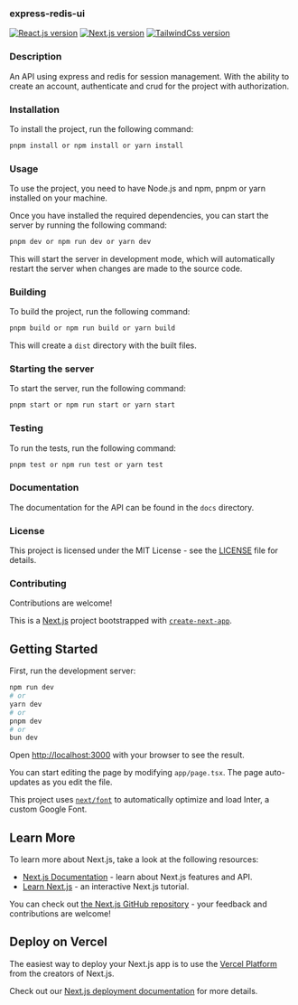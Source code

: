 ### express-redis-ui

[![React.js version](https://img.shields.io/badge/reactjs-^18-brightgreen.svg)](https://react.dev/)
[![Next.js version](https://img.shields.io/badge/nextjs-14.2.5-brightgreen.svg)](https://nextjs.org/)
[![TailwindCss version](https://img.shields.io/badge/tailwindcss-3.4.1-brightgreen.svg)](https://tailwindcss.com/)

### Description

An API using express and redis for session management. With the ability to create an account, authenticate and crud for the project with authorization.

### Installation

To install the project, run the following command:

```bash
pnpm install or npm install or yarn install
```

### Usage

To use the project, you need to have Node.js and npm, pnpm or yarn installed on your machine.

Once you have installed the required dependencies, you can start the server by running the following command:

```bash
pnpm dev or npm run dev or yarn dev
```

This will start the server in development mode, which will automatically restart the server when changes are made to the source code.

### Building

To build the project, run the following command:

```bash
pnpm build or npm run build or yarn build
```

This will create a `dist` directory with the built files.

### Starting the server

To start the server, run the following command:

```bash
pnpm start or npm run start or yarn start
```

### Testing

To run the tests, run the following command:

```bash
pnpm test or npm run test or yarn test
```

### Documentation

The documentation for the API can be found in the `docs` directory.

### License

This project is licensed under the MIT License - see the [LICENSE](LICENSE) file for details.

### Contributing

Contributions are welcome!

This is a [Next.js](https://nextjs.org/) project bootstrapped with [`create-next-app`](https://github.com/vercel/next.js/tree/canary/packages/create-next-app).

## Getting Started

First, run the development server:

```bash
npm run dev
# or
yarn dev
# or
pnpm dev
# or
bun dev
```

Open [http://localhost:3000](http://localhost:3000) with your browser to see the result.

You can start editing the page by modifying `app/page.tsx`. The page auto-updates as you edit the file.

This project uses [`next/font`](https://nextjs.org/docs/basic-features/font-optimization) to automatically optimize and load Inter, a custom Google Font.

## Learn More

To learn more about Next.js, take a look at the following resources:

- [Next.js Documentation](https://nextjs.org/docs) - learn about Next.js features and API.
- [Learn Next.js](https://nextjs.org/learn) - an interactive Next.js tutorial.

You can check out [the Next.js GitHub repository](https://github.com/vercel/next.js/) - your feedback and contributions are welcome!

## Deploy on Vercel

The easiest way to deploy your Next.js app is to use the [Vercel Platform](https://vercel.com/new?utm_medium=default-template&filter=next.js&utm_source=create-next-app&utm_campaign=create-next-app-readme) from the creators of Next.js.

Check out our [Next.js deployment documentation](https://nextjs.org/docs/deployment) for more details.
